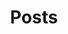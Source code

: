 ---
aliases: ["posts","articles","blog","showcase","docs"]
title: "Posts"
#author = "Hugo Authors"
tags: ["index"]
---